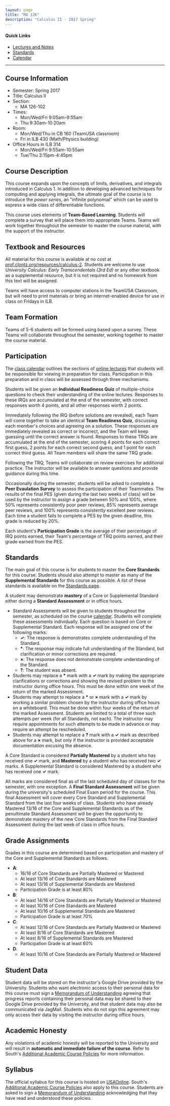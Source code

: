 ```yaml
---
layout: page
title: "MA 126"
description: "Calculus II - 2017 Spring"
---
```


#### Quick Links

- [Lectures and Notes][text]
- [Standards][standards]
- [Calendar][calendar]

---

## Course Information

* Semester: Spring 2017
* Title: Calculus II
* Section:
    * MA 126-102
* Times:
    * Mon/Wed/Fri 9:05am-9:55am
    * Thu 9:30am-10:20am
* Room:
    * Mon/Wed/Thu in CB 160 (TeamUSA classroom)
    * Fri in ILB 430 (Math/Physics building)
* Office Hours in ILB 314
    * Mon/Wed/Fri 9:55am-10:55am
    * Tue/Thu 3:15pm-4:45pm


## Course Description

This course expands upon the concepts of limits, derivatives, and integrals
introduced in Calculus 1. In addition to developing advanced techniques
for computing and applying integrals, the ultimate goal of the course is
to introduce the *power series*, an "infinite polynomial" which can be used
to express a wide class of differentiable functions.

This course uses elements of **Team-Based Learning**. Students will
complete a survey that will place them into appropriate Teams.
Teams will work together throughout the semester to master the course
material, with the support of the instructor.


## Textbook and Resources

All material for this course is available at no cost at
[prof.clontz.org/resources/calculus-2][text]. Students are welcome to use
*University Calculus: Early Transcendentals (3rd Ed)* or any other textbook
as a supplemental resource, but it is not required and no homework from
this text will be assigned.

Teams will have access to computer stations in the TeamUSA Classroom,
but will need to print materials or bring an internet-enabled device for
use in class on Fridays in ILB.


## Team Formation

Teams of 5-6 students will be formed using based upon a survey.
These Teams will collaborate throughout the semester, working together to
master the course material.


## Participation

The [class calendar][calendar] outlines the
sections of [online lectures][text] that students will be responsible for
viewing in preparation for class. Participation in this preparation and
in class will be assessed through three mechanisms.

Students will be given an **Individual Readiness Quiz** of multiple-choice
questions to check their understanding
of the online lectures. Responses to these IRQs are accumulated at the end of
the semester, with correct responses worth 4 points, and all other responses
worth 2 points.

Immediately following the IRQ (before solutions are revealed),
each Team will come together to take an
identical **Team Readiness Quiz**, discussing each member's choices and
agreeing on a solution. These responses are immediately revealed as correct
or incorrect, and the Team will keep guessing until the correct answer is
found. Responses to these TRQs are accumulated at the end of the semester,
scoring 4 points for each correct first guess, 2 points for each correct
second guess, and 1 point for each correct third guess. All Team members
will share the same TRQ grade.

Following the TRQ, Teams will collaborate on review exercises for
additional practice. The instructor will be available to answer questions
and provide guidance during this time.

Occasionally during the semester, students will be asked to complete a
**Peer Evaulation Survey** to assess the participation of their Teammates.
The results of the final PES (given during the last two weeks of class)
will be used by the instructor to assign a grade
between 50% and 100%, where 50% represents consistently poor peer reviews,
85% represents average peer reviews, and 100% represents consistently excellent
peer reviews. Each time a student fails to complete a PES by the given
deadline, this grade is reduced by 20%.

Each student's **Participation Grade** is the average of their percentage of IRQ
points earned, their Team's percentage of TRQ points earned, and their grade
earned from the PES.


## Standards

The main goal of this course is for students to master the
**Core Standards** for this course.
Students should also attempt to master as many of the
**Supplemental Standards** for this course as possible. A list of
these standards is available on the
[Standards page][standards].

A student may demonstrate **mastery** of a Core or Supplemental Standard
either during a **Standard Assessment** or in office hours.

* Standard Assessments will be given to students throughout the semester,
  as scheduled on the course [calendar][calendar]. Students will complete
  these assessments individually.
  Each question is based on Core or Supplemental Standard. Each response
  will be assigned one of the following marks:
    * **✓**: The response is demonstrates complete understanding of the Standard.
    * **\***: The response may indicate full understanding of the Standard,
      but clarification or minor corrections are required.
    * **×**: The response does not demonstrate complete understanding of the
      Standard.
    * **?**: The student was absent.
* Students may replace a **\*** mark with a **✓** mark by making the appropriate
  clarifications or corrections and showing the revised problem to the
  instructor during office hours. This must be done within one week
  of the return of the marked Assessment.
* Students may attempt to replace a **\*** or **×** mark with a
  **✓** mark by working a similar problem chosen by the instructor during office
  hours on a whiteboard. This must be done within four weeks of the return of
  the marked Assessment. Students are limited to a total of three such attempts
  per week (for all Standards, not each). The instructor may require
  appointments for such attempts to be made in advance or may require an
  attempt be rescheduled.
* Students may attempt to replace a **?** mark with a **✓** mark as described
  above for a **×** mark, but only if
  the instructor is provided acceptable documentation excusing the absence.

A Core Standard is considered **Partially Mastered** by a student who has
received one **✓** mark, and **Mastered** by a student who has received
two **✓** marks. A Supplemental Standard is considered Mastered by a
student who has received one **✓** mark.

All marks are considered final as of the last scheduled day of classes for
the semester, with one exception. A **Final Standard Assessment** will be given
during the university's scheduled Final Exam period for the course. This
final Assessment will cover every Core Standard and Supplemental Standard
from the last four weeks of class. Students who have already Mastered
13/16 of the Core and Supplemental Standards as of the penultimate Standard
Assessment will be given the opportunity to demonstrate mastery of the
new Core Standards from the Final Standard Assessment during the last
week of class in office hours.



## Grade Assignments

Grades in this course are determined based on participation
and mastery of the Core and Supplemental Standards as follows.

* **A**:
    * 16/16 of Core Standards are Partially Mastered or Mastered
    * At least 13/16 of Core Standards are Mastered
    * At least 13/16 of Supplemental Standards are Mastered
    * Participation Grade is at least 80%
* **B**:
    * At least 14/16 of Core Standards are Partially Mastered or Mastered
    * At least 10/16 of Core Standards are Mastered
    * At least 10/16 of Supplemental Standards are Mastered
    * Participation Grade is at least 70%
* **C**:
    * At least 12/16 of Core Standards are Partially Mastered or Mastered
    * At least 8/16 of Core Standards are Mastered
    * At least 8/16 of Supplemental Standards are Mastered
    * Participation Grade is at least 60%
* **D**:
    * At least 10/16 of Core Standards are Partially Mastered or Mastered


## Student Data

Student data will be stored on the instructor's Google Drive provided by
the University. Students who want electronic access to their personal data
for this course must sign a [Memorandum of Understanding][memo] agreeing
that progress reports containing their personal data
may be shared to their Google Drive provided by the University, and that
student data may also be communicated via JagMail. Students who do not sign
this agreement may only access their data by visiting the instructor during
office hours.


## Academic Honesty

Any violations of academic honesty will be reported to the University
and will result in **automatic and immediate failure of the course**. Refer to
South's [Additional Academic Course Policies][usacoursepolicies] for
more information.


## Syllabus

The official syllabus for this course is hosted on [USAOnline][usaonline].
South's
[Additional Academic Course Policies][usacoursepolicies] also apply to this
course. Students are asked to sign a [Memorandum of Understanding][memo]
acknowledging that they have read and understood these policies.


[usaonline]: https://ecampus.southalabama.edu/portal/site/4eed09d5-644d-44ed-985f-de0673e68b1a

[usacoursepolicies]: https://www.southalabama.edu/departments/academicaffairs/resources/policies/additionalacademiccoursepolicies.pdf

[text]: /resources/calculus2/

[calendar]: /classes/2017/01/ma126/calendar/

[standards]: /classes/2017/01/ma126/standards/

[memo]: https://goo.gl/forms/eTJAPzwyLhVRsBcF3
